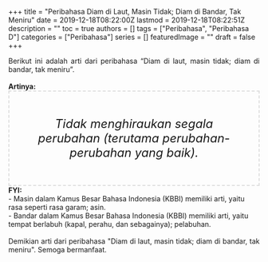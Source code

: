 +++
title = "Peribahasa Diam di Laut, Masin Tidak; Diam di Bandar, Tak Meniru"
date = 2019-12-18T08:22:00Z
lastmod = 2019-12-18T08:22:51Z
description = ""
toc = true
authors = []
tags = ["Peribahasa", "Peribahasa D"]
categories = ["Peribahasa"]
series = []
featuredImage = ""
draft = false
+++

<div dir="ltr" style="text-align: left;" trbidi="on"><div style="text-align: justify;">Berikut ini adalah arti dari peribahasa “Diam di laut, masin tidak; diam di bandar, tak meniru”.</div><br /><div style="text-align: justify;"><b>Artinya:</b></div><div style="border: 2px dashed #ddd; font-size: 24px; height: auto; margin: 0 auto; padding: 50px; text-align: center; width: auto;"><i>Tidak menghiraukan segala perubahan (terutama perubahan-perubahan yang baik).</i></div><b>FYI:</b><br />- Masin dalam Kamus Besar Bahasa Indonesia (KBBI) memiliki arti, yaitu rasa seperti rasa garam; asin.<br />- Bandar dalam Kamus Besar Bahasa Indonesia (KBBI) memiliki arti, yaitu tempat berlabuh (kapal, perahu, dan sebagainya); pelabuhan.<br /><br /><div style="text-align: justify;">Demikian arti dari peribahasa "Diam di laut, masin tidak; diam di bandar, tak meniru". Semoga bermanfaat.</div></div>
